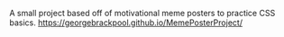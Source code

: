 A small project based off of motivational meme posters to practice CSS basics.
https://georgebrackpool.github.io/MemePosterProject/
